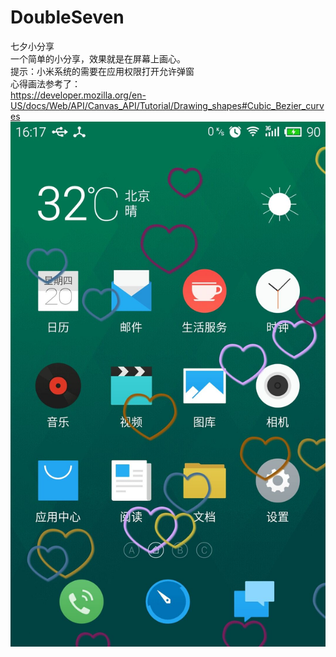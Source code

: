 # DoubleSeven
七夕小分享</br>
一个简单的小分享，效果就是在屏幕上画心。</br>
提示：小米系统的需要在应用权限打开允许弹窗 </br>
心得画法参考了：</br>
https://developer.mozilla.org/en-US/docs/Web/API/Canvas_API/Tutorial/Drawing_shapes#Cubic_Bezier_curves </br>
![image](https://github.com/achenglike/DoubleSeven/raw/master/pics/20150820161749.jpg)
